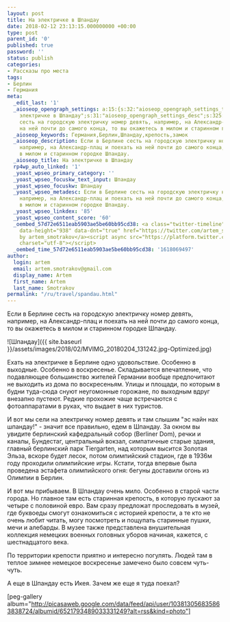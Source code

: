 ```yaml
---
layout: post
title: На электричке в Шпандау
date: 2018-02-12 23:13:15.000000000 +00:00
type: post
parent_id: '0'
published: true
password: ''
status: publish
categories:
- Рассказы про места
tags:
- Берлин
- Германия
meta:
  _edit_last: '1'
  _aioseop_opengraph_settings: a:15:{s:32:"aioseop_opengraph_settings_title";s:43:"На
    электричке в Шпандау";s:31:"aioseop_opengraph_settings_desc";s:325:"Если в Берлине
    сесть на городскую электричку номер девять, например, на Александр-плац и поехать
    на ней почти до самого конца, то вы окажетесь в милом и старинном городке Шпандау.";s:32:"aioseop_opengraph_settings_image";s:106:"https://blog.gypsyengineer.com/wp-content/uploads/2018/02/MVIMG_20180204_131242.jpg-Optimized-768x1024.jpg";s:36:"aioseop_opengraph_settings_customimg";s:0:"";s:37:"aioseop_opengraph_settings_imagewidth";s:0:"";s:38:"aioseop_opengraph_settings_imageheight";s:0:"";s:32:"aioseop_opengraph_settings_video";s:0:"";s:37:"aioseop_opengraph_settings_videowidth";s:0:"";s:38:"aioseop_opengraph_settings_videoheight";s:0:"";s:35:"aioseop_opengraph_settings_category";s:7:"article";s:34:"aioseop_opengraph_settings_section";s:0:"";s:30:"aioseop_opengraph_settings_tag";s:0:"";s:34:"aioseop_opengraph_settings_setcard";s:7:"summary";s:44:"aioseop_opengraph_settings_customimg_twitter";s:0:"";s:44:"aioseop_opengraph_settings_customimg_checker";s:1:"0";}
  _aioseop_keywords: Германия,Берлин,Шпандау,крепость,замок
  _aioseop_description: Если в Берлине сесть на городскую электричку номер девять,
    например, на Александр-плац и поехать на ней почти до самого конца, то вы окажетесь
    в милом и старинном городке Шпандау.
  _aioseop_title: На электричке в Шпандау
  rp4wp_auto_linked: '1'
  _yoast_wpseo_primary_category: ''
  _yoast_wpseo_focuskw_text_input: Шпандау
  _yoast_wpseo_focuskw: Шпандау
  _yoast_wpseo_metadesc: Если в Берлине сесть на городскую электричку номер девять,
    например, на Александр-плац и поехать на ней почти до самого конца, то вы окажетесь
    в милом и старинном городке Шпандау.
  _yoast_wpseo_linkdex: '85'
  _yoast_wpseo_content_score: '60'
  _oembed_57d72e6511eab5903ae5be60bb95cd38: <a class="twitter-timeline" data-width="625"
    data-height="938" data-dnt="true" href="https://twitter.com/artem_smotrakov?ref_src=twsrc%5Etfw">Tweets
    by artem_smotrakov</a><script async src="https://platform.twitter.com/widgets.js"
    charset="utf-8"></script>
  _oembed_time_57d72e6511eab5903ae5be60bb95cd38: '1618069497'
author:
  login: artem
  email: artem.smotrakov@gmail.com
  display_name: Artem
  first_name: Artem
  last_name: Smotrakov
permalink: "/ru/travel/spandau.html"
---
```

Если в Берлине сесть на городскую электричку номер девять, например, на Александр-плац и поехать на ней почти до самого конца, то вы окажетесь в милом и старинном городке Шпандау.

![Шпандау]({{ site.baseurl }}/assets/images/2018/02/MVIMG_20180204_131242.jpg-Optimized.jpg)

<!--more-->

Ехать на электричке в Берлине одно удовольствие. Особенно в выходные. Особенно в воскресенье. Складывается впечатление, что подавляющее большинство жителей Германии вообще предпочитают не выходить из дома по воскресеньям. Улицы и площади, по которым в будни туда-сюда снуют неугомонные горожане, по выходным вдруг внезапно пустеют. Редкие прохожие чаще встречаются с фотоаппаратами в руках, что выдает в них туристов.

И вот мы сели на электричку номер девять и там слышим "эс найн нах шпандау!" - значит все правильно, едем в Шпандау. За окном вы увидите берлинский кафедральный собор (Berliner Dom), речки и каналы, Бундестаг, центральный вокзал, симпатичные старые здания, главный берлинский парк Tiergarten, над которым высится Золотая Эльза, вскоре будет лесок, потом олимпийский стадион, где в 1936м году проходили олимпийские игры. Кстати, тогда впервые была проведена эстафета олимпийского огня: бегуны доставили огонь из Олимпии в Берлин.

И вот мы прибываем. В Шпандау очень мило. Особенно в старой части города. Но главное там есть старинная крепость, в которую пускают за четыре с половиной евро. Вам сразу предложат проследовать в музей, где буквоеды смогут ознакомиться с историей крепости, а те кто не очень любит читать, могу посмотреть и пощупать старинные пушки, мечи и алебарды. В музее также представлена внушительная коллекция немецких военных головных уборов начиная, кажется, с шестнадцатого века.

По территории крепости приятно и интересно погулять. Людей там в теплое зимнее немецкое воскресенье замечено было совсем чуть-чуть.

А еще в Шпандау есть Икея. Зачем же еще я туда поехал?

[peg-gallery album="http://picasaweb.google.com/data/feed/api/user/103813056835863838724/albumid/6521793489033331249?alt=rss&kind=photo"]

